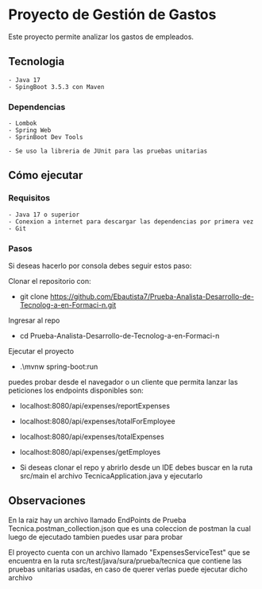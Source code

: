 # Proyecto de Gestión de Gastos

Este proyecto permite analizar los gastos de empleados.

## Tecnologia
    - Java 17
    - SpingBoot 3.5.3 con Maven
### Dependencias
    - Lombok
    - Spring Web
    - SprinBoot Dev Tools

    - Se uso la libreria de JUnit para las pruebas unitarias


## Cómo ejecutar
### Requisitos
    - Java 17 o superior
    - Conexion a internet para descargar las dependencias por primera vez
    - Git
### Pasos
Si deseas hacerlo por consola debes seguir estos paso:

Clonar el repositorio con: 
- git clone https://github.com/Ebautista7/Prueba-Analista-Desarrollo-de-Tecnolog-a-en-Formaci-n.git

Ingresar al repo
- cd Prueba-Analista-Desarrollo-de-Tecnolog-a-en-Formaci-n

Ejecutar el proyecto
- .\mvnw spring-boot:run

puedes probar desde el navegador o un cliente que permita lanzar las peticiones los endpoints disponibles son:
- localhost:8080/api/expenses/reportExpenses
- localhost:8080/api/expenses/totalForEmployee
- localhost:8080/api/expenses/totalExpenses
- localhost:8080/api/expenses/getEmployes

- Si deseas clonar el repo y abrirlo desde un IDE debes buscar en la ruta src/main el archivo TecnicaApplication.java y ejecutarlo

## Observaciones
En la raiz hay un archivo llamado EndPoints de Prueba Tecnica.postman_collection.json que es una coleccion de postman la cual luego de ejecutado tambien puedes usar para probar

El proyecto cuenta con un archivo llamado "ExpensesServiceTest" que se encuentra en la ruta src/test/java/sura/prueba/tecnica que contiene las pruebas unitarias usadas, en caso de querer verlas puede ejecutar dicho archivo
